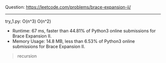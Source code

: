 Question: https://leetcode.com/problems/brace-expansion-ii/

---

try_1.py: O(n^3) O(n^2)

* Runtime: 67 ms, faster than 44.81% of Python3 online submissions for Brace Expansion II.
* Memory Usage: 14.8 MB, less than 6.53% of Python3 online submissions for Brace Expansion II.

> recursion